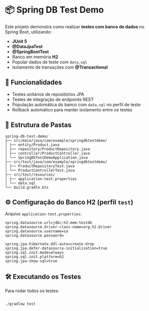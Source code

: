 # 📦 Spring DB Test Demo

Este projeto demonstra como realizar **testes com banco de dados** no Spring Boot, utilizando:

- **JUnit 5**
- **@DataJpaTest**
- **@SpringBootTest**
- Banco em memória **H2**
- Popular dados de teste com `data.sql`
- Isolamento de transações com **@Transactional**

## 🚀 Funcionalidades

- Testes unitários de repositórios JPA
- Testes de integração de endpoints REST
- População automática do banco com `data.sql` no perfil de teste
- Rollback automático para manter isolamento entre os testes

## 📂 Estrutura de Pastas

```text
spring-db-test-demo/
├── src/main/java/com/example/springdbtestdemo/
│ ├── entity/Product.java
│ ├── repository/ProductRepository.java
│ ├── controller/ProductController.java
│ └── SpringDbTestDemoApplication.java
├── src/test/java/com/example/springdbtestdemo/
│ ├── ProductRepositoryTest.java
│ └── ProductControllerTest.java
├── src/test/resources/
│ ├── application-test.properties
│ └── data.sql
└── build.gradle.kts
```

## ⚙️ Configuração do Banco H2 (perfil `test`)
Arquivo `application-test.properties`:
```properties
spring.datasource.url=jdbc:h2:mem:testdb
spring.datasource.driver-class-name=org.h2.Driver
spring.datasource.username=sa
spring.datasource.password=

spring.jpa.hibernate.ddl-auto=create-drop
spring.jpa.defer-datasource-initialization=true
spring.sql.init.mode=always
spring.sql.init.platform=h2
spring.jpa.show-sql=true
```

## 🛠 Executando os Testes

Para rodar todos os testes:
```bash

./gradlew test

```


